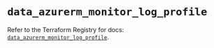 # `data_azurerm_monitor_log_profile`

Refer to the Terraform Registry for docs: [`data_azurerm_monitor_log_profile`](https://registry.terraform.io/providers/hashicorp/azurerm/3.103.1/docs/data-sources/monitor_log_profile).
